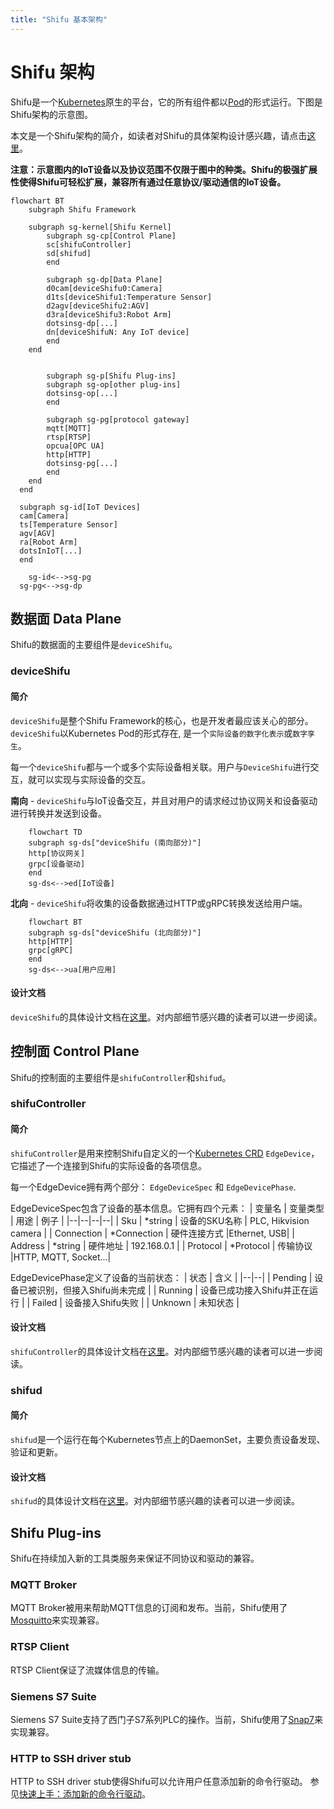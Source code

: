 ```yaml
---
title: "Shifu 基本架构"
---
```


# Shifu 架构
Shifu是一个[Kubernetes](https://kubernetes.io/)原生的平台，它的所有组件都以[Pod](https://kubernetes.io/docs/concepts/workloads/pods/)的形式运行。下图是Shifu架构的示意图。 

本文是一个Shifu架构的简介，如读者对Shifu的具体架构设计感兴趣，请点击[这里](https://github.com/Edgenesis/shifu/blob/main/docs/design/design-shifu-zh.md)。

**注意：示意图内的IoT设备以及协议范围不仅限于图中的种类。Shifu的极强扩展性使得Shifu可轻松扩展，兼容所有通过任意协议/驱动通信的IoT设备。**

```mermaid
flowchart BT
	subgraph Shifu Framework
    
    subgraph sg-kernel[Shifu Kernel]
    	subgraph sg-cp[Control Plane]
    	sc[shifuController]
    	sd[shifud]
    	end
    
    	subgraph sg-dp[Data Plane]
    	d0cam[deviceShifu0:Camera]
    	d1ts[deviceShifu1:Temperature Sensor]
    	d2agv[deviceShifu2:AGV]
    	d3ra[deviceShifu3:Robot Arm]
    	dotsinsg-dp[...]
    	dn[deviceShifuN: Any IoT device]
    	end
  	end
  
    
		subgraph sg-p[Shifu Plug-ins]
    	subgraph sg-op[other plug-ins]
    	dotsinsg-op[...]
    	end
    
   		subgraph sg-pg[protocol gateway]
  		mqtt[MQTT]
  		rtsp[RTSP]
  		opcua[OPC UA]
  		http[HTTP]
  		dotsinsg-pg[...]
  		end
  	end
  end
  
  subgraph sg-id[IoT Devices]
  cam[Camera]
  ts[Temperature Sensor]
  agv[AGV]
  ra[Robot Arm]
  dotsInIoT[...]
  end

	sg-id<-->sg-pg
  sg-pg<-->sg-dp
```
## 数据面 Data Plane
Shifu的数据面的主要组件是`deviceShifu`。

### deviceShifu
#### 简介
`deviceShifu`是整个Shifu Framework的核心，也是开发者最应该关心的部分。`deviceShifu`以Kubernetes Pod的形式存在, 是一个`实际设备的数字化表示`或`数字孪生`。

每一个`deviceShifu`都与一个或多个实际设备相关联。用户与`DeviceShifu`进行交互，就可以实现与实际设备的交互。

**南向** - `deviceShifu`与IoT设备交互，并且对用户的请求经过协议网关和设备驱动进行转换并发送到设备。
```mermaid
    flowchart TD
    subgraph sg-ds["deviceShifu (南向部分)"]
    http[协议网关]
    grpc[设备驱动]
    end
    sg-ds<-->ed[IoT设备]
```
**北向** - `deviceShifu`将收集的设备数据通过HTTP或gRPC转换发送给用户端。
```mermaid
    flowchart BT
    subgraph sg-ds["deviceShifu (北向部分)"]
    http[HTTP]
    grpc[gRPC]
    end
    sg-ds<-->ua[用户应用]
```

#### 设计文档
`deviceShifu`的具体设计文档在[这里](https://github.com/Edgenesis/shifu/blob/main/docs/design/design-deviceShifu-zh.md)。对内部细节感兴趣的读者可以进一步阅读。

## 控制面 Control Plane
Shifu的控制面的主要组件是`shifuController`和`shifud`。

### shifuController
#### 简介
`shifuController`是用来控制Shifu自定义的一个[Kubernetes CRD](https://kubernetes.io/docs/tasks/extend-kubernetes/custom-resources/custom-resource-definitions/) `EdgeDevice`，它描述了一个连接到Shifu的实际设备的各项信息。

每一个EdgeDevice拥有两个部分：
`EdgeDeviceSpec` 和 `EdgeDevicePhase`.

EdgeDeviceSpec包含了设备的基本信息。它拥有四个元素：
| 变量名 | 变量类型 | 用途 | 例子 |
|--|--|--|--|
|	Sku | \*string | 设备的SKU名称 | PLC, Hikvision camera |
|	Connection | \*Connection | 硬件连接方式 |Ethernet, USB|
| Address | \*string | 硬件地址 | 192.168.0.1 |
|	Protocol | \*Protocol | 传输协议 |HTTP, MQTT, Socket...|

EdgeDevicePhase定义了设备的当前状态：
| 状态 | 含义 |
|--|--|
| Pending | 设备已被识别，但接入Shifu尚未完成 |
| Running | 设备已成功接入Shifu并正在运行 |
| Failed | 设备接入Shifu失败 |
| Unknown | 未知状态 |

#### 设计文档
`shifuController`的具体设计文档在[这里](https://github.com/Edgenesis/shifu/blob/main/docs/design/design-shifuController-zh.md)。对内部细节感兴趣的读者可以进一步阅读。

### shifud
#### 简介
`shifud`是一个运行在每个Kubernetes节点上的DaemonSet，主要负责设备发现、验证和更新。

#### 设计文档
`shifud`的具体设计文档在[这里](https://github.com/Edgenesis/shifu/blob/main/docs/design/design-shifud-zh.md)。对内部细节感兴趣的读者可以进一步阅读。

## Shifu Plug-ins
Shifu在持续加入新的工具类服务来保证不同协议和驱动的兼容。

### MQTT Broker
MQTT Broker被用来帮助MQTT信息的订阅和发布。当前，Shifu使用了[Mosquitto](https://mosquitto.org/)来实现兼容。

### RTSP Client
RTSP Client保证了流媒体信息的传输。

### Siemens S7 Suite
Siemens S7 Suite支持了西门子S7系列PLC的操作。当前，Shifu使用了[Snap7](http://snap7.sourceforge.net/)来实现兼容。

### HTTP to SSH driver stub
HTTP to SSH driver stub使得Shifu可以允许用户任意添加新的命令行驱动。 参见[快速上手：添加新的命令行驱动](/zh/home/quickstart_deviceShifu)。
